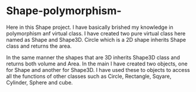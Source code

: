 # Shape-polymorphism-

Here in this Shape project. I have basically brished my knowledge in polymorphism anf virtual class.
I have created two pure virtual class here named as Shape and Shape3D. Circle which is a 2D shape
inherits Shape class and returns the area. 

In the same manner the shapes that are 3D inherits Shape3D 
class and returns both volume and Area. In the main I have created two objects, one for Shape and
another for Shape3D. I have used these to objects to access all the functions of other classes
such as Circle, Rectangle, Sqyare, Cylinder, Sphere and cube.
